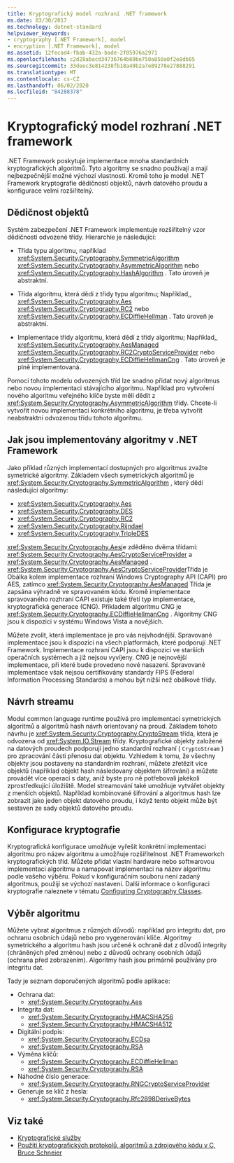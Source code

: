 ```yaml
---
title: Kryptografický model rozhraní .NET framework
ms.date: 03/30/2017
ms.technology: dotnet-standard
helpviewer_keywords:
- cryptography [.NET Framework], model
- encryption [.NET Framework], model
ms.assetid: 12fecad4-fbab-432a-bade-2f05976a2971
ms.openlocfilehash: c2d28abacd34736764b69be750a850a0f2e8db85
ms.sourcegitcommit: 33deec3e814238fb18a49b2a7e89278e27888291
ms.translationtype: MT
ms.contentlocale: cs-CZ
ms.lasthandoff: 06/02/2020
ms.locfileid: "84288378"
---
```

# <a name="net-framework-cryptography-model"></a>Kryptografický model rozhraní .NET framework

.NET Framework poskytuje implementace mnoha standardních kryptografických algoritmů. Tyto algoritmy se snadno používají a mají nejbezpečnější možné výchozí vlastnosti. Kromě toho je model .NET Framework kryptografie dědičnosti objektů, návrh datového proudu a konfigurace velmi rozšiřitelný.

## <a name="object-inheritance"></a>Dědičnost objektů

Systém zabezpečení .NET Framework implementuje rozšiřitelný vzor dědičnosti odvozené třídy. Hierarchie je následující:

- Třída typu algoritmu, například <xref:System.Security.Cryptography.SymmetricAlgorithm> <xref:System.Security.Cryptography.AsymmetricAlgorithm> nebo <xref:System.Security.Cryptography.HashAlgorithm> . Tato úroveň je abstraktní.

- Třída algoritmu, která dědí z třídy typu algoritmu; Například,, <xref:System.Security.Cryptography.Aes> <xref:System.Security.Cryptography.RC2> nebo <xref:System.Security.Cryptography.ECDiffieHellman> . Tato úroveň je abstraktní.

- Implementace třídy algoritmu, která dědí z třídy algoritmu; Například,, <xref:System.Security.Cryptography.AesManaged> <xref:System.Security.Cryptography.RC2CryptoServiceProvider> nebo <xref:System.Security.Cryptography.ECDiffieHellmanCng> . Tato úroveň je plně implementovaná.

Pomocí tohoto modelu odvozených tříd lze snadno přidat nový algoritmus nebo novou implementaci stávajícího algoritmu. Například pro vytvoření nového algoritmu veřejného klíče byste měli dědit z <xref:System.Security.Cryptography.AsymmetricAlgorithm> třídy. Chcete-li vytvořit novou implementaci konkrétního algoritmu, je třeba vytvořit neabstraktní odvozenou třídu tohoto algoritmu.

## <a name="how-algorithms-are-implemented-in-the-net-framework"></a>Jak jsou implementovány algoritmy v .NET Framework

Jako příklad různých implementací dostupných pro algoritmus zvažte symetrické algoritmy. Základem všech symetrických algoritmů je <xref:System.Security.Cryptography.SymmetricAlgorithm> , který dědí následující algoritmy:

* <xref:System.Security.Cryptography.Aes>
* <xref:System.Security.Cryptography.DES>
* <xref:System.Security.Cryptography.RC2>
* <xref:System.Security.Cryptography.Rijndael>
* <xref:System.Security.Cryptography.TripleDES>

<xref:System.Security.Cryptography.Aes>je zděděno dvěma třídami: <xref:System.Security.Cryptography.AesCryptoServiceProvider> a <xref:System.Security.Cryptography.AesManaged> . <xref:System.Security.Cryptography.AesCryptoServiceProvider>Třída je Obálka kolem implementace rozhraní Windows Cryptography API (CAPI) pro AES, zatímco <xref:System.Security.Cryptography.AesManaged> Třída je zapsána výhradně ve spravovaném kódu. Kromě implementace spravovaného rozhraní CAPI existuje také třetí typ implementace, kryptografická generace (CNG). Příkladem algoritmu CNG je <xref:System.Security.Cryptography.ECDiffieHellmanCng> . Algoritmy CNG jsou k dispozici v systému Windows Vista a novějších.

Můžete zvolit, která implementace je pro vás nejvhodnější. Spravované implementace jsou k dispozici na všech platformách, které podporují .NET Framework. Implementace rozhraní CAPI jsou k dispozici ve starších operačních systémech a již nejsou vyvíjeny. CNG je nejnovější implementace, při které bude provedeno nové nasazení. Spravované implementace však nejsou certifikovány standardy FIPS (Federal Information Processing Standards) a mohou být nižší než obálkové třídy.

## <a name="stream-design"></a>Návrh streamu

Modul common language runtime používá pro implementaci symetrických algoritmů a algoritmů hash návrh orientovaný na proud. Základem tohoto návrhu je <xref:System.Security.Cryptography.CryptoStream> třída, která je odvozena od <xref:System.IO.Stream> třídy. Kryptografické objekty založené na datových proudech podporují jedno standardní rozhraní ( `CryptoStream` ) pro zpracování části přenosu dat objektu. Vzhledem k tomu, že všechny objekty jsou postaveny na standardním rozhraní, můžete zřetězit více objektů (například objekt hash následovaný objektem šifrování) a můžete provádět více operací s daty, aniž byste pro ně potřebovali jakékoli zprostředkující úložiště. Model streamování také umožňuje vytvářet objekty z menších objektů. Například kombinované šifrování a algoritmus hash lze zobrazit jako jeden objekt datového proudu, i když tento objekt může být sestaven ze sady objektů datového proudu.

## <a name="cryptographic-configuration"></a>Konfigurace kryptografie

Kryptografická konfigurace umožňuje vyřešit konkrétní implementaci algoritmu pro název algoritmu a umožňuje rozšiřitelnost .NET Frameworkch kryptografických tříd. Můžete přidat vlastní hardware nebo softwarovou implementaci algoritmu a namapovat implementaci na název algoritmu podle vašeho výběru. Pokud v konfiguračním souboru není zadaný algoritmus, použijí se výchozí nastavení. Další informace o konfiguraci kryptografie naleznete v tématu [Configuring Cryptography Classes](../../framework/configure-apps/configure-cryptography-classes.md).

## <a name="choosing-an-algorithm"></a>Výběr algoritmu

Můžete vybrat algoritmus z různých důvodů: například pro integritu dat, pro ochranu osobních údajů nebo pro vygenerování klíče. Algoritmy symetrického a algoritmu hash jsou určené k ochraně dat z důvodů integrity (chráněných před změnou) nebo z důvodů ochrany osobních údajů (ochrana před zobrazením). Algoritmy hash jsou primárně používány pro integritu dat.

Tady je seznam doporučených algoritmů podle aplikace:

- Ochrana dat:
  - <xref:System.Security.Cryptography.Aes>
- Integrita dat:
  - <xref:System.Security.Cryptography.HMACSHA256>
  - <xref:System.Security.Cryptography.HMACSHA512>
- Digitální podpis:
  - <xref:System.Security.Cryptography.ECDsa>
  - <xref:System.Security.Cryptography.RSA>
- Výměna klíčů:
  - <xref:System.Security.Cryptography.ECDiffieHellman>
  - <xref:System.Security.Cryptography.RSA>
- Náhodné číslo generace:
  - <xref:System.Security.Cryptography.RNGCryptoServiceProvider>
- Generuje se klíč z hesla:
  - <xref:System.Security.Cryptography.Rfc2898DeriveBytes>

## <a name="see-also"></a>Viz také

- [Kryptografické služby](cryptographic-services.md)
- [Použití kryptografických protokolů, algoritmů a zdrojového kódu v C, Bruce Schneier](https://www.schneier.com/books/applied_cryptography/)
